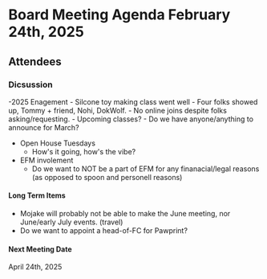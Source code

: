 # Board Meeting Agenda February 24th, 2025

## Attendees

### Dicsussion 
-2025 Enagement
    - Silcone toy making class went well
        - Four folks showed up, Tommy + friend, Nohi, DokWolf. 
        - No online joins despite folks asking/requesting. 
    - Upcoming classes?
        - Do we have anyone/anything to announce for March?
- Open House Tuesdays
    - How's it going, how's the vibe? 
- EFM involement
    - Do we want to NOT be a part of EFM for any finanacial/legal reasons (as opposed to spoon and personell reasons)

#### Long Term Items
- Mojake will probably not be able to make the June meeting, nor June/early July events. (travel)
- Do we want to appoint a head-of-FC for Pawprint? 

#### Next Meeting Date
April 24th, 2025